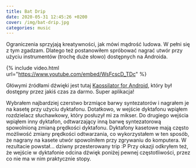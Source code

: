 ```yaml
---
title: Bat Drip
date: 2020-05-31 12:45:26 +0200
cover: /img/bat-drip.jpg
categories: music
---
```


Ograniczenia sprzyjają kreatywności, jak mówi mądrość ludowa. W pełni się z tym zgadzam. Dlatego też postanowiłem spróbować nagrać utwór przy użyciu instrumentów (trochę duże słowo) dostępnych na Androida.


<!--more-->
{% include video.html url="https://www.youtube.com/embed/WsFcscD_TDc" %}

Główymi źródłami dźwięki jest tutaj [Kaossilator for Android](https://play.google.com/store/apps/details?id=jp.co.korg.kaossilator.android&hl=pl), który był dostępny przez jakiś czas za darmo. Super aplikacja!

Wybrałem najbardziej czerstwo brzmiące barwy syntezatorów i nagrałem je na kasetę przy użyciu dyktafonu. Dotatkowo, w wejście dyktafonu wpiąłem rozdzielacz słuchawkowy, który posłuzył mi za mikser. Do drugiego wejścia wpiąłem inny dyktafon, odtwarzający inną barwę syntezatorową spowolnioną zmianą prędkości dyktafonu. Dyktafony kasetowe mają często możliwość zmiany prędkości odtwarzania, co wykorzystałem w ten sposób, że nagrany na kasete utwór spowolniłem przy zgrywaniu do komputera. W rezultacie powstał... dziwny przesterowany trip :P Przy okazji odkryłem też, że wejście w dyktafonie odcina dźwięk poniżej pewnej częstotliwości, przez co nie ma w nim praktycznie stopy.
